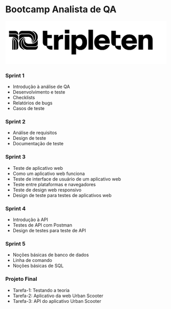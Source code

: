 # Bootcamp Analista de QA

<img src="Imagens\tripletem logo.jpeg">

### Sprint 1
- Introdução à análise de QA
- Desenvolvimento e teste
- Checklists
- Relatórios de bugs
- Casos de teste

### Sprint 2
- Análise de requisitos
- Design de teste
- Documentação de teste

### Sprint 3
- Teste de aplicativo web
- Como um aplicativo web funciona
- Teste de interface de usuário de um aplicativo web
- Teste entre plataformas e navegadores
- Teste de design web responsivo
- Design de teste para testes de aplicativos web

### Sprint 4
- Introdução à API
- Testes de API com Postman
- Design de testes para teste de API

### Sprint 5
- Noções básicas de banco de dados
- Linha de comando
- Noções básicas de SQL

### Projeto Final
- Tarefa-1: Testando a teoria
- Tarefa-2: Aplicativo da web Urban Scooter
- Tarefa-3: API do aplicativo Urban Scooter
